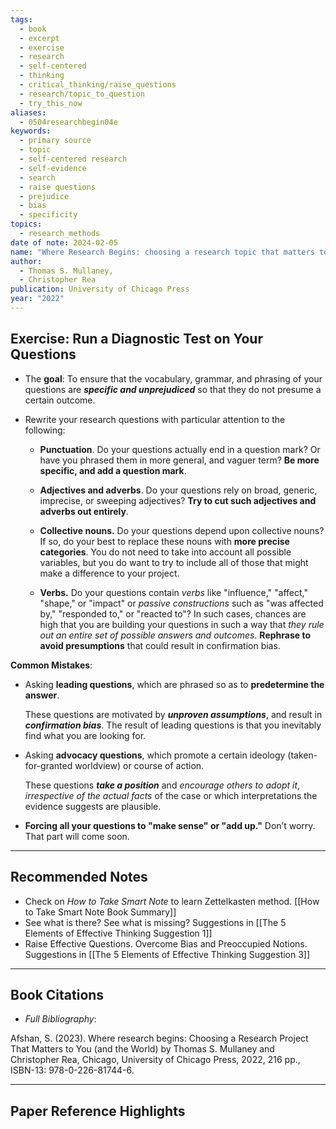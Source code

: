 ```yaml
---
tags:
  - book
  - excerpt
  - exercise
  - research
  - self-centered
  - thinking
  - critical_thinking/raise_questions
  - research/topic_to_question
  - try_this_now
aliases:
  - 0504researchbegin04e
keywords:
  - primary source
  - topic
  - self-centered research
  - self-evidence
  - search
  - raise questions
  - prejudice
  - bias
  - specificity
topics:
  - research_methods
date of note: 2024-02-05
name: "Where Research Begins: choosing a research topic that matters to you (and the world)"
author:
  - Thomas S. Mullaney,
  - Christopher Rea
publication: University of Chicago Press
year: "2022"
---
```


## Exercise: Run a Diagnostic Test on Your Questions

- The **goal**: To ensure that the vocabulary, grammar, and phrasing of your questions are ***specific and unprejudiced*** so that they do not presume a certain outcome.

- Rewrite your research questions with particular attention to the following:

	- **Punctuation**. Do your questions actually end in a question mark? Or have you phrased them in more general, and vaguer term? **Be more specific, and add a question mark**.

	- **Adjectives and adverbs**. Do your questions rely on broad, generic, imprecise, or sweeping adjectives? **Try to cut such adjectives and adverbs out entirely**.

	- **Collective nouns.** Do your questions depend upon collective nouns? If so, do your best to replace these nouns with **more precise categories**. You do not need to take into account all possible variables, but you do want to try to include all of those that might make a difference to your project.

	- **Verbs.** Do your questions contain *verbs* like "influence," "affect," "shape," or "impact" or *passive constructions* such as "was affected by," "responded to," or "reacted to"? In such cases, chances are high that you are building your questions in such a way that *they rule out an entire set of possible answers and outcomes.* **Rephrase to avoid presumptions** that could result in confirmation bias.



**Common Mistakes**:

- Asking **leading questions**, which are phrased so as to **predetermine the answer**.
  
  These questions are motivated by ***unproven assumptions***, and result in ***confirmation bias***. The result of leading questions is that you inevitably find what you are looking for. 
  
- Asking **advocacy questions**, which promote a certain ideology (taken-for-granted worldview) or course of action.
  
  These questions ***take a position*** and *encourage others to adopt it*, *irrespective of the actual facts* of the case or which interpretations the evidence suggests are plausible. 
  
- **Forcing all your questions to "make sense" or "add up."** Don’t worry. That part will come soon.
  



----
## Recommended Notes

- Check on *How to Take Smart Note* to learn Zettelkasten method. [[How to Take Smart Note Book Summary]]
- See what is there?   See what is missing? Suggestions in [[The 5 Elements of Effective Thinking Suggestion 1]]
- Raise Effective Questions.  Overcome Bias and Preoccupied Notions. Suggestions in [[The 5 Elements of Effective Thinking Suggestion 3]]







----------
## Book Citations

- *Full Bibliography*:

Afshan, S. (2023). Where research begins: Choosing a Research Project That Matters to You (and the World) by Thomas S. Mullaney and Christopher Rea, Chicago, University of Chicago Press, 2022, 216 pp., ISBN-13: 978-0-226-81744-6.

-----------
##  Paper Reference Highlights
